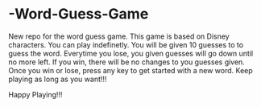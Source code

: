 # -Word-Guess-Game
New repo for the word guess game. 
This game is based on Disney characters. 
You can play indefinetly. 
You will be given 10 guesses to to guess the word.
Everytime you lose, you given guesses will go down until no more left.
If you win, there will be no changes to you guesses given. 
Once you win or lose, press any key to get started with a new word.
Keep playing as long as you want!!!

Happy Playing!!!